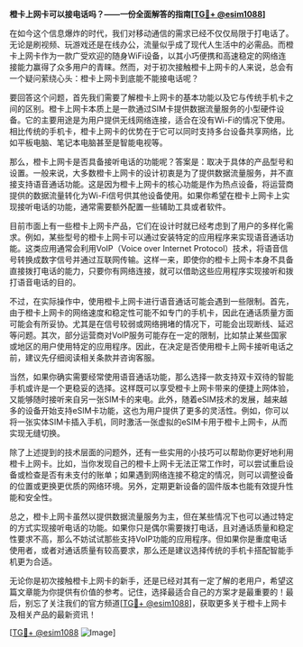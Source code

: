 **橙卡上网卡可以接电话吗？——一份全面解答的指南[[TG💪+ @esim1088](https://t.me/s/esim1088)]**

在如今这个信息爆炸的时代，我们对移动通信的需求已经不仅仅局限于打电话了。无论是刷视频、玩游戏还是在线办公，流量似乎成了现代人生活中的必需品。而橙卡上网卡作为一款广受欢迎的随身WiFi设备，以其小巧便携和高速稳定的网络连接能力赢得了众多用户的青睐。然而，对于初次接触橙卡上网卡的人来说，总会有一个疑问萦绕心头：橙卡上网卡到底能不能接电话呢？

要回答这个问题，首先我们需要了解橙卡上网卡的基本功能以及它与传统手机卡之间的区别。橙卡上网卡本质上是一款通过SIM卡提供数据流量服务的小型硬件设备。它的主要用途是为用户提供无线网络连接，适合在没有Wi-Fi的情况下使用。相比传统的手机卡，橙卡上网卡的优势在于它可以同时支持多台设备共享网络，比如平板电脑、笔记本电脑甚至是智能电视等。

那么，橙卡上网卡是否具备接听电话的功能呢？答案是：取决于具体的产品型号和设置。一般来说，大多数橙卡上网卡的设计初衷是为了提供数据流量服务，并不直接支持语音通话功能。这是因为橙卡上网卡的核心功能是作为热点设备，将运营商提供的数据流量转化为Wi-Fi信号供其他设备使用。如果你希望在橙卡上网卡上实现接听电话的功能，通常需要额外配置一些辅助工具或者软件。

目前市面上有一些橙卡上网卡产品，它们在设计时就已经考虑到了用户的多样化需求。例如，某些型号的橙卡上网卡可以通过安装特定的应用程序来实现语音通话功能。这类应用通常会利用VoIP（Voice over Internet Protocol）技术，将语音信号转换成数字信号并通过互联网传输。这样一来，即使你的橙卡上网卡本身不具备直接拨打电话的能力，只要你有网络连接，就可以借助这些应用程序实现接听和拨打语音电话的目的。

不过，在实际操作中，使用橙卡上网卡进行语音通话可能会遇到一些限制。首先，由于橙卡上网卡的网络速度和稳定性可能不如专门的手机卡，因此在通话质量方面可能会有所妥协。尤其是在信号较弱或网络拥堵的情况下，可能会出现断线、延迟等问题。其次，部分运营商对VoIP服务可能存在一定的限制，比如禁止某些国家或地区的用户使用特定的应用程序。因此，在决定是否使用橙卡上网卡接听电话之前，建议先仔细阅读相关条款并咨询客服。

当然，如果你确实需要经常使用语音通话功能，那么选择一款支持双卡双待的智能手机或许是一个更稳妥的选择。这样既可以享受橙卡上网卡带来的便捷上网体验，又能够随时接听来自另一张SIM卡的来电。此外，随着eSIM技术的发展，越来越多的设备开始支持eSIM卡功能，这也为用户提供了更多的灵活性。例如，你可以将一张实体SIM卡插入手机，同时激活一张虚拟的eSIM卡用于橙卡上网卡，从而实现无缝切换。

除了上述提到的技术层面的问题外，还有一些实用的小技巧可以帮助你更好地利用橙卡上网卡。比如，当你发现自己的橙卡上网卡无法正常工作时，可以尝试重启设备或检查是否有未支付的账单；如果遇到网络连接不稳定的情况，则可以调整设备的位置或更换更优质的网络环境。另外，定期更新设备的固件版本也能有效提升性能和安全性。

总之，橙卡上网卡虽然以提供数据流量服务为主，但在某些情况下也可以通过特定的方式实现接听电话的功能。如果你只是偶尔需要拨打电话，且对通话质量和稳定性要求不高，那么不妨试试那些支持VoIP功能的应用程序。但如果你是重度电话使用者，或者对通话质量有较高要求，那么还是建议选择传统的手机卡搭配智能手机更为合适。

无论你是初次接触橙卡上网卡的新手，还是已经对其有一定了解的老用户，希望这篇文章能为你提供有价值的参考。记住，选择最适合自己的方案才是最重要的！最后，别忘了关注我们的官方频道[[TG💪+ @esim1088](https://t.me/s/esim1088)]，获取更多关于橙卡上网卡及相关产品的最新资讯！

[[TG💪+ @esim1088](https://t.me/s/esim1088) ![Image](https://i.postimg.cc/4NQfJmqS/Snipaste-2025-05-13-00-14-12.png)]